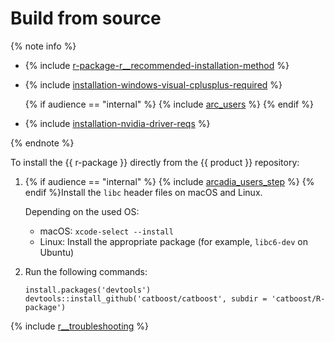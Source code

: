 # Build from source

{% note info %}

- {% include [r-package-r__recommended-installation-method](../_includes/work_src/reusage-installation/r__recommended-installation-method.md) %}

- {% include [installation-windows-visual-cplusplus-required](../_includes/work_src/reusage-code-examples/windows-visual-cplusplus-required.md) %}

  {% if audience == "internal" %} {% include [arc_users](../yandex_specific/_includes/arcadia_users_step.md) %} {% endif %}

- {% include [installation-nvidia-driver-reqs](../_includes/work_src/reusage-code-examples/nvidia-driver-reqs.md) %}

{% endnote %}


To install the {{ r-package }} directly from the {{ product }} repository:

1. {% if audience == "internal" %} {% include [arcadia_users_step](../yandex_specific/_includes/arcadia_users_step.md) %} {% endif %}Install the `libc` header files on macOS and Linux.

    Depending on the used OS:

    - macOS: `xcode-select --install`
    - Linux: Install the appropriate package (for example, `libc6-dev` on Ubuntu)

1. Run the following commands:

    ```
    install.packages('devtools')
    devtools::install_github('catboost/catboost', subdir = 'catboost/R-package')
    ```

{% include [r__troubleshooting](../_includes/work_src/reusage-installation/r__troubleshooting.md) %}

